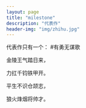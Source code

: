 ```yaml
---
layout: page
title: "milestone"
description: "代表作"
header-img: "img/zhihu.jpg"
---
```


代表作只有一个：
#有勇无谋歌

金陵王气踏日来，

力扛千钧铁甲开。

平生不识仓颉志，

狼火烽烟将帅才。







